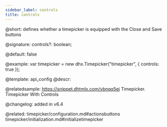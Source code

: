 ```yaml
---
sidebar_label: controls
title: controls
---          
```


@short: defines whether a timepicker is equipped with the Close and Save buttons

@signature: controls?: boolean;

@default: false

@example: 
var timepicker = new dhx.Timepicker("timepicker", {
	controls: true
});

@template:	api_config
@descr: 


@relatedsample: https://snippet.dhtmlx.com/ybnqq5ej	Timepicker. Timepicker With Controls

@changelog: added in v6.4

@related: timepicker/configuration.md#actionsbuttons
timepicker/initialization.md#initializetimepicker